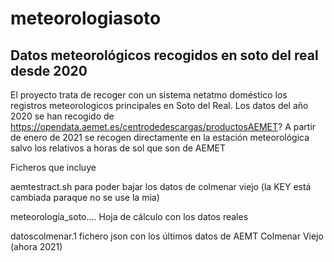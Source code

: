 # meteorologiasoto
Datos meteorológicos recogidos en soto del real desde 2020
----------------------------------------------------------
El proyecto trata de recoger con un sistema netatmo doméstico los registros meteorologicos principales en Soto del Real. Los datos del año 2020 se han recogido de  https://opendata.aemet.es/centrodedescargas/productosAEMET?
A partir de enero de 2021 se recogen directamente en la estación meteorológica salvo los relativos a horas de sol que son de AEMET

Ficheros que incluye

aemtestract.sh para poder bajar los datos de colmenar viejo (la KEY está cambiada paraque no se use la mia)

meteorología_soto.... Hoja de cálculo con los datos reales

datoscolmenar.1 fichero json con los últimos datos de AEMT Colmenar Viejo (ahora 2021)

